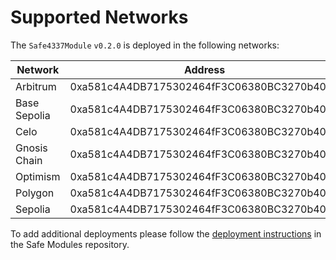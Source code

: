 # Supported Networks

The `Safe4337Module` `v0.2.0` is deployed in the following networks:

| Network                      | Address                                    |
| ---------------------------- | ------------------------------------------ |
| Arbitrum                     | 0xa581c4A4DB7175302464fF3C06380BC3270b4037 |
| Base Sepolia                 | 0xa581c4A4DB7175302464fF3C06380BC3270b4037 |
| Celo                         | 0xa581c4A4DB7175302464fF3C06380BC3270b4037 |
| Gnosis Chain                 | 0xa581c4A4DB7175302464fF3C06380BC3270b4037 |
| Optimism                     | 0xa581c4A4DB7175302464fF3C06380BC3270b4037 |
| Polygon                      | 0xa581c4A4DB7175302464fF3C06380BC3270b4037 |
| Sepolia                      | 0xa581c4A4DB7175302464fF3C06380BC3270b4037 |

To add additional deployments please follow the [deployment instructions](https://github.com/safe-global/safe-modules/tree/main/modules/4337#deployments) in the Safe Modules repository.